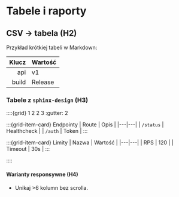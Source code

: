 # Tabele i raporty

## CSV → tabela (H2)
Przykład krótkiej tabeli w Markdown:

| Klucz | Wartość |
|------:|:--------|
| api   | v1      |
| build | Release |

### Tabele z `sphinx-design` (H3)

::::{grid} 1 2 2 3
:gutter: 2

:::{grid-item-card} Endpointy
| Route | Opis |
|---|---|
| `/status` | Healthcheck |
| `/auth` | Token |
:::

:::{grid-item-card} Limity
| Nazwa | Wartość |
|---|---|
| RPS | 120 |
| Timeout | 30s |
:::

::::

#### Warianty responsywne (H4)
- Unikaj >6 kolumn bez scrolla.
